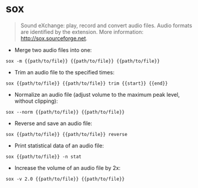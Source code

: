 # sox

> Sound eXchange: play, record and convert audio files.
> Audio formats are identified by the extension.
> More information: <http://sox.sourceforge.net>.

- Merge two audio files into one:

`sox -m {{path/to/file}} {{path/to/file}} {{path/to/file}}`

- Trim an audio file to the specified times:

`sox {{path/to/file}} {{path/to/file}} trim {{start}} {{end}}`

- Normalize an audio file (adjust volume to the maximum peak level, without clipping):

`sox --norm {{path/to/file}} {{path/to/file}}`

- Reverse and save an audio file:

`sox {{path/to/file}} {{path/to/file}} reverse`

- Print statistical data of an audio file:

`sox {{path/to/file}} -n stat`

- Increase the volume of an audio file by 2x:

`sox -v 2.0 {{path/to/file}} {{path/to/file}}`
